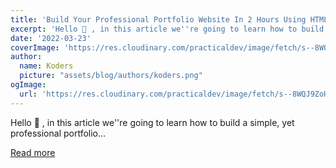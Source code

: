 ```yaml
---
title: 'Build Your Professional Portfolio Website In 2 Hours Using HTML & CSS.'
excerpt: 'Hello 👋 , in this article we''re going to learn how to build a simple, yet professional portfolio...'
date: '2022-03-23'
coverImage: 'https://res.cloudinary.com/practicaldev/image/fetch/s--8WQJ9ZoH--/c_imagga_scale,f_auto,fl_progressive,h_420,q_auto,w_1000/https://dev-to-uploads.s3.amazonaws.com/uploads/articles/45yciicj1u50g38acj4z.png'
author:
  name: Koders
  picture: "assets/blog/authors/koders.png"
ogImage:
  url: 'https://res.cloudinary.com/practicaldev/image/fetch/s--8WQJ9ZoH--/c_imagga_scale,f_auto,fl_progressive,h_420,q_auto,w_1000/https://dev-to-uploads.s3.amazonaws.com/uploads/articles/45yciicj1u50g38acj4z.png'
---
```


Hello 👋 , in this article we''re going to learn how to build a simple, yet professional portfolio...

[Read more](https://dev.to/emmaccen/build-your-professional-portfolio-website-in-2-hours-using-html-css-5g9i)
